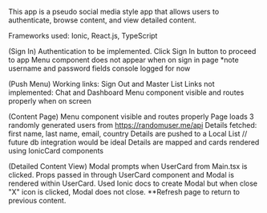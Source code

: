 This app is a pseudo social media style app that allows users to authenticate, browse content, and view detailed content.

Frameworks used: Ionic, React.js, TypeScript

(Sign In)
Authentication to be implemented.
Click Sign In button to proceed to app
Menu component does not appear when on sign in page
\*note username and password fields console logged for now

(Push Menu)
Working links: Sign Out and Master List
Links not implemented: Chat and Dashboard
Menu component visible and routes properly when on screen

(Content Page)
Menu component visible and routes properly
Page loads 3 randomly generated users from https://randomuser.me/api
Details fetched: first name, last name, email, country
Details are pushed to a Local List // future db integration would be ideal
Details are mapped and cards rendered using IonicCard components

(Detailed Content View)
Modal prompts when UserCard from Main.tsx is clicked. Props passed in through UserCard component and Modal is rendered within UserCard.
Used Ionic docs to create Modal but when close "X" icon is clicked, Modal does not close. \*\*Refresh page to return to previous content.
